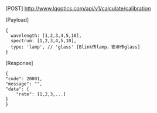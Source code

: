 [POST] http://www.lqoptics.com/api/v1/calculate/calibration

[Payload]
```
{
  wavelength: [1,2,3,4,5,10],
  spectrum: [1,2,3,4,5,10],
  type: 'lamp', // 'glass' [Blink传lamp，安卓传glass]
}
```
[Response]
```
{
"code": 20001, 
"message": "", 
"data": {
    "rate": [1,2,3,...]
}
}
```